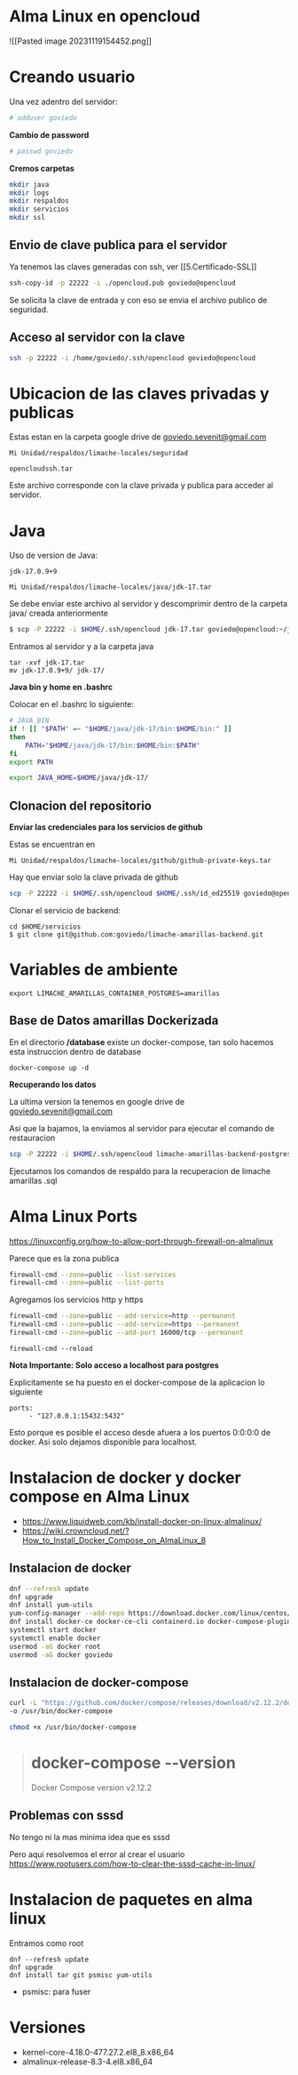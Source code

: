 # Alma Linux en opencloud

![[Pasted image 20231119154452.png]]

# Creando usuario

Una vez adentro del servidor:

```bash
# adduser goviedo
```

**Cambio de password**

```bash
# passwd goviedo
```

**Cremos carpetas**

```bash
mkdir java
mkdir logs
mkdir respaldos
mkdir servicios
mkdir ssl
```

## Envio de clave publica para el servidor

Ya tenemos las claves generadas con ssh, ver [[5.Certificado-SSL]]

```bash
ssh-copy-id -p 22222 -i ./opencloud.pub goviedo@opencloud
```

Se solicita la clave de entrada y con eso se envia el archivo publico de seguridad.

## Acceso al servidor con la clave

```bash
ssh -p 22222 -i /home/goviedo/.ssh/opencloud goviedo@opencloud
```

# Ubicacion de las claves privadas y publicas

Estas estan en la carpeta google drive de goviedo.sevenit@gmail.com

```
Mi Unidad/respaldos/limache-locales/seguridad
```

```
opencloudssh.tar
```

Este archivo corresponde con la clave privada y publica para acceder al servidor.

# Java

Uso de version de Java:

```
jdk-17.0.9+9
```

```
Mi Unidad/respaldos/limache-locales/java/jdk-17.tar
```

Se debe enviar este archivo al servidor y descomprimir dentro de la carpeta java/ creada anteriormente

```bash
$ scp -P 22222 -i $HOME/.ssh/opencloud jdk-17.tar goviedo@opencloud:~/java/
```

Entramos al servidor y a la carpeta java

```
tar -xvf jdk-17.tar
mv jdk-17.0.9+9/ jdk-17/
```

**Java bin y home en .bashrc**

Colocar en el .bashrc lo siguiente:

```bash
# JAVA BIN
if ! [[ "$PATH" =~ "$HOME/java/jdk-17/bin:$HOME/bin:" ]]
then
    PATH="$HOME/java/jdk-17/bin:$HOME/bin:$PATH"
fi
export PATH

export JAVA_HOME=$HOME/java/jdk-17/
```

## Clonacion del repositorio

**Enviar las credenciales para los servicios de github**

Estas se encuentran en 

```
Mi Unidad/respaldos/limache-locales/github/github-private-keys.tar
```

Hay que enviar solo la clave privada de github

```bash
scp -P 22222 -i $HOME/.ssh/opencloud $HOME/.ssh/id_ed25519 goviedo@opencloud:~/.ssh/
```

Clonar el servicio de backend:

```
cd $HOME/servicios
$ git clone git@github.com:goviedo/limache-amarillas-backend.git
```

# Variables de ambiente

```
export LIMACHE_AMARILLAS_CONTAINER_POSTGRES=amarillas
```

## Base de Datos amarillas Dockerizada

En el directorio **/database** existe un docker-compose, tan solo hacemos esta instruccion dentro de database

```
docker-compose up -d
```

**Recuperando los datos**

La ultima version la tenemos en google drive de goviedo.sevenit@gmail.com

Asi que la bajamos, la enviamos al servidor para ejecutar el comando de restauracion

```bash
scp -P 22222 -i $HOME/.ssh/opencloud limache-amarillas-backend-postgres.sql goviedo@opencloud:~/
```

Ejecutamos los comandos de respaldo para la recuperacion de limache amarillas .sql

# Alma Linux Ports

https://linuxconfig.org/how-to-allow-port-through-firewall-on-almalinux

Parece que es la zona publica

```bash
firewall-cmd --zone=public --list-services
firewall-cmd --zone=public --list-ports
```

Agregamos los servicios http y https

```bash
firewall-cmd --zone=public --add-service=http --permanent
firewall-cmd --zone=public --add-service=https --permanent
firewall-cmd --zone=public --add-port 16000/tcp --permanent
```

```
firewall-cmd --reload
```

**Nota Importante: Solo acceso a localhost para postgres**

Explicitamente se ha puesto en el docker-compose de la aplicacion lo siguiente

```docker
ports:
     - "127.0.0.1:15432:5432"
```
Esto porque es posible el acceso desde afuera a los puertos 0:0:0:0 de docker. Asi solo dejamos disponible para localhost.

# Instalacion de docker y docker compose en Alma Linux

* https://www.liquidweb.com/kb/install-docker-on-linux-almalinux/
* https://wiki.crowncloud.net/?How_to_Install_Docker_Compose_on_AlmaLinux_8
## Instalacion de docker

```bash
dnf --refresh update 
dnf upgrade
dnf install yum-utils
yum-config-manager --add-repo https://download.docker.com/linux/centos/docker-ce.repo
dnf install docker-ce docker-ce-cli containerd.io docker-compose-plugin
systemctl start docker 
systemctl enable docker
usermod -aG docker root
usermod -aG docker goviedo
```

## Instalacion de docker-compose



```bash
curl -L "https://github.com/docker/compose/releases/download/v2.12.2/docker-compose-$(uname -s)-$(uname -m)"
-o /usr/bin/docker-compose
```

```bash
chmod +x /usr/bin/docker-compose
```


># docker-compose --version 
> Docker Compose version v2.12.2

## Problemas con sssd

No tengo ni la mas minima idea que es sssd

Pero aqui resolvemos el error al crear el usuario
https://www.rootusers.com/how-to-clear-the-sssd-cache-in-linux/
# Instalacion de paquetes en alma linux

Entramos como root

```
dnf --refresh update 
dnf upgrade
dnf install tar git psmisc yum-utils
```

* psmisc: para fuser

# Versiones

* kernel-core-4.18.0-477.27.2.el8_8.x86_64
* almalinux-release-8.3-4.el8.x86_64






